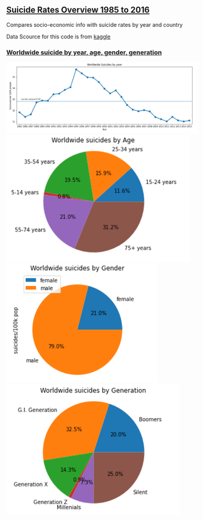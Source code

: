 ## <a href="https://www.kaggle.com/dongjun819/suicide-data-1985-2016"> Suicide Rates Overview 1985 to 2016 </a>
Compares socio-economic info with suicide rates by year and country

Data Scource for this code is from <a href="https://www.kaggle.com/russellyates88/suicide-rates-overview-1985-to-2016"> kaggle 

### Worldwide suicide by year, age, gender, generation
<img src="image/Worldwide_suicide_by_year.PNG">

<img src="image/Worldwide_suicide_by_age.PNG">

<img src="image/Worldwide_suicide_by_gender.PNG">

<img src="image/Worldwide_suicide_by_generation.PNG">
